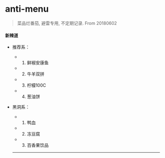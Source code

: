 # anti-menu

> 菜品烂番茄, 避雷专用, 不定期记录. From 20180602
    
#### 新辣道
    
* 推荐系： 
    - 1. 鲜椒安康鱼
    - 2. 牛羊双拼
    - 3. 柠檬100C
    - 4. 葱油饼
* 黑洞系：
    - 1. 鸭血
    - 2. 冻豆腐
    - 3. 百香果饮品
    
    ---

